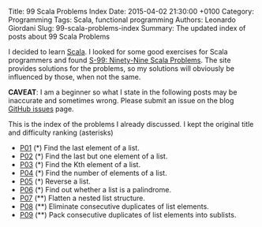 Title: 99 Scala Problems Index
Date: 2015-04-02 21:30:00 +0100
Category: Programming
Tags: Scala, functional programming
Authors: Leonardo Giordani
Slug: 99-scala-problems-index
Summary: The updated index of posts about 99 Scala Problems

I decided to learn [Scala](http://www.scala-lang.org/). I looked for some good exercises for Scala programmers and found [S-99: Ninety-Nine Scala Problems](http://aperiodic.net/phil/scala/s-99/). The site provides solutions for the problems, so my solutions will obviously be influenced by those, when not the same.

**CAVEAT**: I am a beginner so what I state in the following posts may be inaccurate and sometimes wrong. Please submit an issue on the blog [GitHub issues](https://github.com/lgiordani/lgiordani.github.com/issues) page.

This is the index of the problems I already discussed. I kept the original title and difficulty ranking (asterisks)

* [P01](/blog/2015/04/02/99-scala-problems-01-find-last-element/) (*) Find the last element of a list.
* [P02](/blog/2015/04/02/99-scala-problems-02-find-last-nth/) (*) Find the last but one element of a list.
* [P03](/blog/2015/04/02/99-scala-problems-03-find-kth/) (*) Find the Kth element of a list.
* [P04](/blog/2015/04/02/99-scala-problems-04-length/) (*) Find the number of elements of a list.
* [P05](/blog/2015/04/02/99-scala-problems-05-reverse/) (*) Reverse a list.
* [P06](/blog/2015/04/02/99-scala-problems-06-palindome/) (*) Find out whether a list is a palindrome.
* [P07](/blog/2015/04/02/99-scala-problems-07-flatten/) (**) Flatten a nested list structure.
* [P08](/blog/2015/04/02/99-scala-problems-08-eliminate-consecutive-duplicates/) (**) Eliminate consecutive duplicates of list elements.
* [P09](/blog/2015/04/02/99-scala-problems-09-pack-consecutive-duplicates/) (**) Pack consecutive duplicates of list elements into sublists.